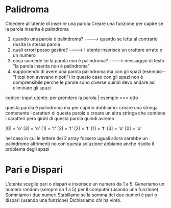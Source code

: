 # Palidroma
Chiedere all’utente di inserire una parola
Creare una funzione per capire se la parola inserita è palindroma

1. quando una parola è palindroma? ----> quando se letta al contrario riuslta la stessa parola
2. quali errori posso gestire? ----> l'utente inserisce un crattere errato o un numero
3. cosa succede se la parola non è palindroma? ----> messaggio di testo "la parola inserita non è palindroma"
4. supponendo di avere una parola palindroma ma con gli spazi (esempio-- "I topi non avevano nipoti") in questo caso con gli spazi non è comprensibile perche le        parole sono diverse quindi devo andare ad eliminare gli spazi 

codice:
input utente: per prendere la parola | esempio === otto

questa parola è palindroma ma per capirlo dobbiamo:
creare una stringa contenente i caratteri di questa parola e creare un altra stringa che contiene i caratteri pero girati di questa parola quindi avremo 

[0] = 'o' [3] = 'o'
[1] = 't' [2] = 't'
[2] = 't' [1] = 't'
[3] = 'o' [0] = 'o'

nel caso in cui le lettere dei 2 array fossero uguali allora sarebbe un palindromo altrimenti no
con questa soluzione abbiamo anche risolto il problema degli spazi 


# Pari e Dispari
L’utente sceglie pari o dispari e inserisce un numero da 1 a 5.
Generiamo un numero random (sempre da 1 a 5) per il computer (usando una funzione).
Sommiamo i due numeri
Stabiliamo se la somma dei due numeri è pari o dispari (usando una funzione)
Dichiariamo chi ha vinto.
